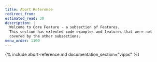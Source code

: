 ```yaml
---
title: Abort Reference
redirect_from:
estimated_read: 30
description: |
  Welcome to Core Feature - a subsection of Features.
  This section has extented code examples and features that were not
  covered by the other subsections.
menu_order: 1100
---
```


{% include abort-reference.md documentation_section="vipps" %}